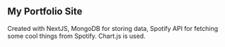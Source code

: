 ## My Portfolio Site

Created with NextJS, MongoDB for storing data, Spotify API for fetching some cool things from Spotify. Chart.js is used. 

